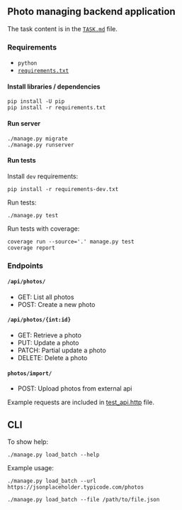 ## Photo managing backend application

The task content is in the [`TASK.md`](TASK.md) file.

### Requirements

* `python`
* [`requirements.txt`](requirements.txt)

#### Install libraries / dependencies

```shell
pip install -U pip
pip install -r requirements.txt
```

#### Run server

```shell
./manage.py migrate
./manage.py runserver
```

#### Run tests

Install `dev` requirements:

```shell
pip install -r requirements-dev.txt
```

Run tests:

```shell
./manage.py test
```

Run tests with coverage:

```shell
coverage run --source='.' manage.py test
coverage report
```

### Endpoints

#### `/api/photos/`

* GET: List all photos
* POST: Create a new photo

#### `/api/photos/{int:id}`

* GET: Retrieve a photo
* PUT: Update a photo
* PATCH: Partial update a photo
* DELETE: Delete a photo

#### `photos/import/`

* POST: Upload photos from external api

Example requests are included in [test_api.http](api/tests/test_api.http) file.

## CLI

To show help:

```shell
./manage.py load_batch --help
```

Example usage:

```shell
./manage.py load_batch --url https://jsonplaceholder.typicode.com/photos
```

```shell
./manage.py load_batch --file /path/to/file.json
```
